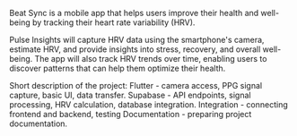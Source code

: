 Beat Sync is a mobile app that helps users improve their health and well-being by tracking their heart rate variability (HRV).

Pulse Insights will capture HRV data using the smartphone's camera, estimate HRV, and provide insights into stress, recovery, and overall well-being. The app will also track HRV trends over time, enabling users to discover patterns that can help them optimize their health.

Short description of the project:
Flutter - camera access, PPG signal capture, basic UI, data transfer.
Supabase -  API endpoints, signal processing, HRV calculation, database integration.
Integration - connecting frontend and backend, testing
Documentation -  preparing project documentation.
